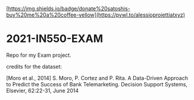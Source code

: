 [https://img.shields.io/badge/donate%20satoshis-buy%20me%20a%20coffee-yellow](https://pywl.to/alessioproiettiatxyz)

# 2021-IN550-EXAM
Repo for my Exam project.

credits for the dataset:

[Moro et al., 2014] S. Moro, P. Cortez and P. Rita. A Data-Driven Approach to Predict the Success of Bank Telemarketing. Decision Support Systems, Elsevier, 62:22-31, June 2014
